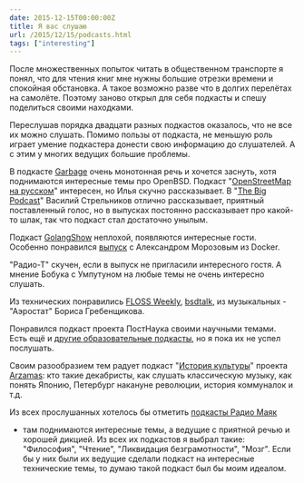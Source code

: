 ```yaml
---
date: 2015-12-15T00:00:00Z
title: Я вас слушаю
url: /2015/12/15/podcasts.html
tags: ["interesting"]
---
```


После множественных попыток читать в общественном транспорте я понял, что для
чтения книг мне нужны большие отрезки времени и спокойная обстановка. А такое
возможно разве что в долгих перелётах на самолёте. Поэтому заново открыл для
себя подкасты и спешу поделиться своими находками.

Переслушав порядка двадцати разных подкастов оказалось, что не все их можно
слушать. Помимо пользы от подкаста, не меньшую роль играет умение подкастера
донести свою информацию до слушателей. А с этим у многих ведущих большие
проблемы.

В подкасте [Garbage](http://garbage.fm/) очень монотонная речь и хочется
заснуть, хотя поднимаются интересные темы про OpenBSD. Подкаст "[OpenStreetMap на русском](http://zverik.podfm.ru/osmru/)" интересен, но Илья скучно рассказывает. В "[The Big Podcast](http://bigpodcast.ru/)" Василий Стрельников отлично рассказывает, приятный поставленный голос, но в выпусках постоянно рассказывает про какой-то
шлак, так что подкаст стал достаточно унылым.

Подкаст [GolangShow](https://golangshow.com/) неплохой, появляются интересные
гости.  Особенно понравился
[выпуск](https://golangshow.com/episode/2015/08-27-014/) с Александром Морозовым
из Docker.

"Радио-Т" скучен, если в выпуск не пригласили интересного гостя. А мнение Бобука с
Умпутуном на любые темы не очень интересно слушать.

Из технических понравились [FLOSS Weekly](https://twit.tv/shows/floss-weekly),
[bsdtalk](http://bsdtalk.blogspot.ru/), из музыкальных - "Аэростат" Бориса Гребенщикова.

Понравился подкаст проекта ПостНаука своими научными темами. Есть ещё и [другие образовательные подкасты](http://lifehacker.ru/2013/03/21/35-obrazovatelnykh-i-poznavatelnykh-podkastov-runeta/),
но я пока их не успел послушать.

Своим разообразием тем радует подкаст "[История культуры](https://itunes.apple.com/ru/podcast/id1001642707)" проекта [Arzamas](http://arzamas.academy/): кто такие декабристы, как слушать классическую музыку, как понять Японию, Петербург накануне революции, история коммуналок и т.д.

Из всех прослушанных хотелось бы отметить [подкасты Радио Маяк](http://radiomayak.ru/podcasts/)
- там поднимаются интересные темы, а ведущие с приятной речью и хорошей дикцией. Из всех их
подкастов я выбрал такие: "Философия", "Чтение", "Ликвидация безграмотности", "Мозг".
Если бы у них были их ведущие сделали подкаст на интересные технические темы, то
думаю такой подкаст был бы моим идеалом.
